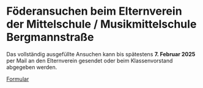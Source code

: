 # Föderansuchen beim Elternverein der Mittelschule / Musikmittelschule Bergmannstraße


Das vollständig ausgefüllte Ansuchen kann bis spätestens **7. Februar 2025** per Mail an den Elternverein gesendet oder beim Klassenvorstand abgegeben werden.

[Formular](Foerderansuchen.pdf)

